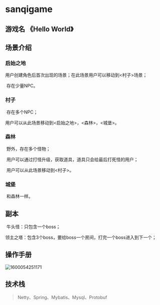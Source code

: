 # sanqigame

## 游戏名 《Hello World》

## 场景介绍

### 启始之地

​	用户创建角色后首次出现的场景；在此场景用户可以移动到<村子>场景；

​	存在少量NPC。

### 村子

​	存在多个NPC；

​	用户可以从此场景移动到<启始之地>，<森林>，<城堡>。

### 森林

​	野外，存在多个怪物；

​	用户可以通过打怪升级，获取道具，道具只会给最后打死怪的用户；

​	用户可以从此场景移动到<村子>。

### 城堡

​	和森林一样。

## 副本

​	牛头怪：只包含一个boss；

​	领主之塔：包含3个boss，要给boss一个房间，打完一个boss进入到下一个；

## 操作手册

![1600054251171](.\excel\img\QQ截图20200914113353.png) 

## 技术栈

> Netty、Spring、Mybatis、Mysql、Protobuf





